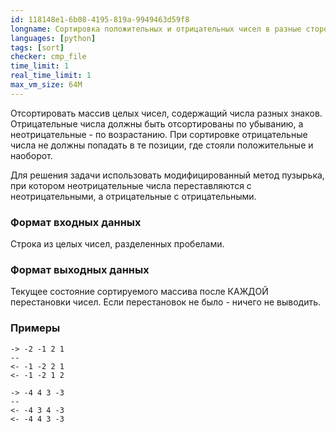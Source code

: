 ```yaml
---
id: 118148e1-6b08-4195-819a-9949463d59f8
longname: Сортировка положительных и отрицательных чисел в разные стороны с сохранением знаковых позиций
languages: [python]
tags: [sort]
checker: cmp_file
time_limit: 1
real_time_limit: 1
max_vm_size: 64M
---
```



Отсортировать массив целых чисел, содержащий числа разных знаков.
Отрицательные числа должны быть отсортированы по убыванию, а неотрицательные - по возрастанию.
При сортировке отрицательные числа не должны попадать в те позиции, где стояли положительные и наоборот.

Для решения задачи использовать модифицированный метод пузырька, при котором неотрицательные числа переставляются с неотрицательными, а отрицательные с отрицательными.

### Формат входных данных

Строка из целых чисел, разделенных пробелами.

### Формат выходных данных

Текущее состояние сортируемого массива после КАЖДОЙ перестановки чисел.
Если перестановок не было - ничего не выводить.

### Примеры

```
-> -2 -1 2 1
--
<- -1 -2 2 1
<- -1 -2 1 2
```

```
-> -4 4 3 -3
--
<- -4 3 4 -3
<- -4 4 3 -3
```

